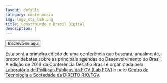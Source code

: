 ```yaml
---
layout: default
category: conferencia
img: logo_cts_lab.png
title: Construindo o Brasil Digital
description: |
---
```


<button class="btn-inscr">Inscreva-se aqui</button>

Esta será a primeira edição de uma conferência que buscará, anualmente, propor debates sobre as principais agendas do Desenvolvimento do Brasil. A edição de 2016 da Conferência Desafio Brasil é organizada pelo [Laboratório de Políticas Públicas da FGV (Lab FGV)](http://www.labfgv.com) e pelo [Centro de Tecnologia e Sociedade da DIREITO RIO/FGV](http://direitorio.fgv.br/cts).
